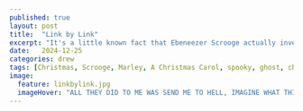 ```yaml
---
published: true
layout: post
title:  "Link by Link"
excerpt: "It's a little known fact that Ebeneezer Scrooge actually invented color photography first...for uh, reasons. Anyway, Merry Christmas!"
date:   2024-12-25
categories: drew
tags: [Christmas, Scrooge, Marley, A Christmas Carol, spooky, ghost, chains, gooning, ropes, holiday, literature, Victorian, goon cave, ankles, haunting]
image:
  feature: linkbylink.jpg
  imageHover: "ALL THEY DID TO ME WAS SEND ME TO HELL, IMAGINE WHAT THIS IS GOING TO EARN YOU"
---
```

